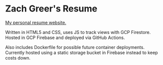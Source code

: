 # Zach Greer's Resume
[My personal resume website.](https://www.zachgreer.com "Zach Greer's Resume")

Written in HTML5 and CSS, uses JS to track views with GCP Firestore. Hosted in GCP Firebase and deployed via GitHub Actions.

Also includes Dockerfile for possible future container deployments. Currently hosted using a static storage bucket in Firebase instead to keep costs down.
